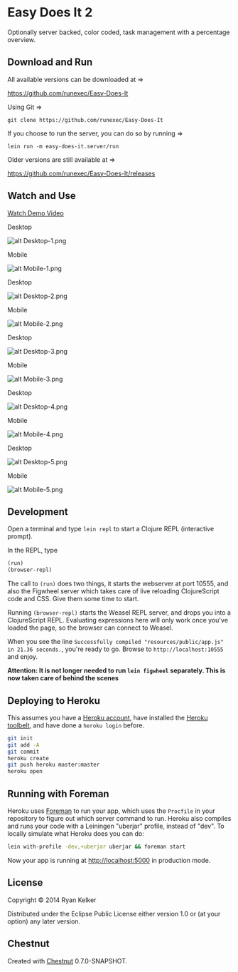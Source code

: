 # Easy Does It 2 

Optionally server backed, color coded, task management with a percentage overview.

## Download and Run

All available versions can be downloaded at =>

https://github.com/runexec/Easy-Does-It

Using Git =>

`git clone https://github.com/runexec/Easy-Does-It`

If you choose to run the server, you can do so by running =>

`lein run -m easy-does-it.server/run`

Older versions are still available at =>

https://github.com/runexec/Easy-Does-It/releases

## Watch and Use

[Watch Demo Video](https://raw.githubusercontent.com/runexec/Easy-Does-It/master/readme/videos/preview.ogv)

Desktop

![alt Desktop-1.png](readme/images/d1.png)

Mobile

![alt Mobile-1.png](readme/images/m1.png)

Desktop

![alt Desktop-2.png](readme/images/d2.png)

Mobile

![alt Mobile-2.png](readme/images/m2.png)

Desktop

![alt Desktop-3.png](readme/images/d3.png)

Mobile

![alt Mobile-3.png](readme/images/m3.png)

Desktop

![alt Desktop-4.png](readme/images/d4.png)

Mobile

![alt Mobile-4.png](readme/images/m4.png)

Desktop

![alt Desktop-5.png](readme/images/d5.png)

Mobile

![alt Mobile-5.png](readme/images/m5.png)

## Development

Open a terminal and type `lein repl` to start a Clojure REPL
(interactive prompt).

In the REPL, type

```clojure
(run)
(browser-repl)
```

The call to `(run)` does two things, it starts the webserver at port
10555, and also the Figwheel server which takes care of live reloading
ClojureScript code and CSS. Give them some time to start.

Running `(browser-repl)` starts the Weasel REPL server, and drops you
into a ClojureScript REPL. Evaluating expressions here will only work
once you've loaded the page, so the browser can connect to Weasel.

When you see the line `Successfully compiled "resources/public/app.js"
in 21.36 seconds.`, you're ready to go. Browse to
`http://localhost:10555` and enjoy.

**Attention: It is not longer needed to run `lein figwheel`
  separately. This is now taken care of behind the scenes**

## Deploying to Heroku

This assumes you have a
[Heroku account](https://signup.heroku.com/dc), have installed the
[Heroku toolbelt](https://toolbelt.heroku.com/), and have done a
`heroku login` before.

``` sh
git init
git add -A
git commit
heroku create
git push heroku master:master
heroku open
```

## Running with Foreman

Heroku uses [Foreman](http://ddollar.github.io/foreman/) to run your
app, which uses the `Procfile` in your repository to figure out which
server command to run. Heroku also compiles and runs your code with a
Leiningen "uberjar" profile, instead of "dev". To locally simulate
what Heroku does you can do:

``` sh
lein with-profile -dev,+uberjar uberjar && foreman start
```

Now your app is running at
[http://localhost:5000](http://localhost:5000) in production mode.

## License

Copyright © 2014 Ryan Kelker

Distributed under the Eclipse Public License either version 1.0 or (at
your option) any later version.

## Chestnut

Created with [Chestnut](http://plexus.github.io/chestnut/) 0.7.0-SNAPSHOT.
